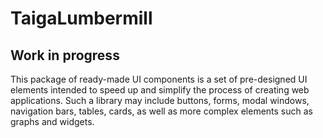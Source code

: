 # TaigaLumbermill

## Work in progress

This package of ready-made UI components is a set of pre-designed UI elements intended to speed up and simplify the
process of creating web applications. Such a library may include buttons, forms, modal windows, navigation bars, tables,
cards, as well as more complex elements such as graphs and widgets.
